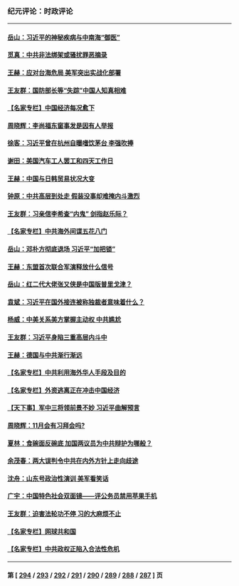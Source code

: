 ### 纪元评论：时政评论
---
#### [岳山：习近平的神秘疾病与中南海“御医”](../../pages/nsc1025/n14079861.md) 
#### [觅真：中共非法绑架或骚扰罪恶摘录](../../pages/nsc1025/n14079594.md) 
#### [王赫：应对台海危局 美军突出实战化部署](../../pages/nsc1025/n14079445.md) 
#### [王友群：国防部长等“失踪”中国人知真相难](../../pages/nsc1025/n14079544.md) 
#### [【名家专栏】中国经济每况愈下](../../pages/nsc1025/n14079229.md) 
#### [周晓辉：李尚福东窗事发是因有人举报](../../pages/nsc1025/n14079417.md) 
#### [徐客：习近平曾在杭州自曝嗜饮茅台 李强吹捧](../../pages/nsc1025/n14079046.md) 
#### [谢田：美国汽车工人罢工和四天工作日](../../pages/nsc1025/n14079065.md) 
#### [王赫：中国与日韩贸易状况大变](../../pages/nsc1025/n14078991.md) 
#### [钟原：中共高层到处走 假装没事却难掩内斗激烈](../../pages/nsc1025/n14078880.md) 
#### [王友群：习亲信李希查“内鬼” 剑指赵乐际？](../../pages/nsc1025/n14078775.md) 
#### [【名家专栏】中共海外间谍五花八门](../../pages/nsc1025/n14075580.md) 
#### [岳山：邓朴方彻底退场 习近平“加把锁”](../../pages/nsc1025/n14078601.md) 
#### [王赫：东盟首次联合军演释放什么信号](../../pages/nsc1025/n14078124.md) 
#### [岳山：红二代大佬张又侠是中国版普里戈津？](../../pages/nsc1025/n14077694.md) 
#### [袁斌：习近平在国外接连被称独裁者意味着什么？](../../pages/nsc1025/n14077514.md) 
#### [杨威：中美关系美方掌握主动权 中共尴尬](../../pages/nsc1025/n14077238.md) 
#### [王友群：习近平身陷三重高层内斗中](../../pages/nsc1025/n14077156.md) 
#### [王赫：德国与中共渐行渐远](../../pages/nsc1025/n14076992.md) 
#### [【名家专栏】中共利用海外华人手段及目的](../../pages/nsc1025/n14075586.md) 
#### [【名家专栏】外资逃离正在冲击中国经济](../../pages/nsc1025/n14076908.md) 
#### [【天下事】军中三将领前景不妙 习近平曲解预言](../../pages/nsc1025/n14077031.md) 
#### [周晓辉：11月会有习拜会吗?](../../pages/nsc1025/n14076945.md) 
#### [夏林：食碗面反碗底 加国两议员为中共辩护为哪般？](../../pages/nsc1025/n14076995.md) 
#### [余茂春：两大误判令中共在内外方针上走向歧途](../../pages/nsc1025/n14076875.md) 
#### [沈舟：山东号政治性演训 美军看笑话](../../pages/nsc1025/n14076537.md) 
#### [广宇：中国特色社会双面镜——评公务员禁用苹果手机](../../pages/nsc1025/n14076466.md) 
#### [王友群：迫害法轮功不停 习的大麻烦不止](../../pages/nsc1025/n14076312.md) 
#### [【名家专栏】网球共和国](../../pages/nsc1025/n14075552.md) 
#### [【名家专栏】中共政权正陷入合法性危机](../../pages/nsc1025/n14076198.md) 

---
#### 第 [ [294](./294.md) / [293](./293.md) / [292](./292.md) / [291](./291.md) / [290](./290.md) / [289](./289.md) / [288](./288.md) / [287](./287.md) ] 页
